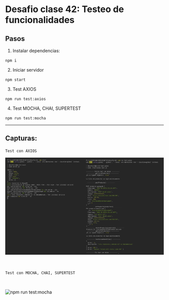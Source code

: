# Desafio clase 42: Testeo de funcionalidades

## Pasos
1) Instalar dependencias:
````
npm i
````

2) Iniciar servidor
````
npm start
````

3) Test AXIOS
````
npm run test:axios
````
4) Test MOCHA, CHAI, SUPERTEST
````
npm run test:mocha
````
-------
## Capturas:

``Test con AXIOS``


![npm run test:axios](TEST/images/npm_run_test_axios.JPG)

<br>


``Test con MOCHA, CHAI, SUPERTEST``

<br>

![npm run test:mocha](https://i.ibb.co/7SpYBb3/npm-run-test-mocha.jpg)
